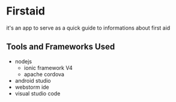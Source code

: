 # Firstaid
it's an app to serve as a quick guide to informations about first aid
## Tools and Frameworks Used
- nodejs
  - ionic framework V4
  - apache cordova
- android studio
- webstorm ide
- visual studio code
